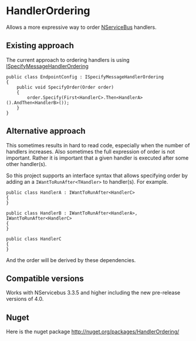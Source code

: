 HandlerOrdering
===============

Allows a more expressive way to order [NServiceBus](http://nservicebus.com/) handlers.

## Existing approach

The current approach to ordering handlers is using [ISpecifyMessageHandlerOrdering](http://support.nservicebus.com/customer/portal/articles/862397-how-do-i-specify-the-order-in-which-handlers-are-invoked)


    public class EndpointConfig : ISpecifyMessageHandlerOrdering
    {
        public void SpecifyOrder(Order order)
        {
            order.Specify(First<HandlerC>.Then<HandlerA>().AndThen<HandlerB>());
        }
    }

## Alternative approach

This sometimes results in hard to read code, especially when the number of handlers increases. Also sometimes the full expression of order is not important. Rather it is important that a given handler is executed after some other handler(s).

So this project supports an interface syntax that allows specifying order by adding an a `IWantToRunAfter<THandler>` to  handler(s). For example.

    public class HandlerA : IWantToRunAfter<HandlerC>
    {
    }

    public class HandlerB : IWantToRunAfter<HandlerA>, IWantToRunAfter<HandlerC>
    {
    }

    public class HandlerC
    {
    }

And the order will be derived by these dependencies.

## Compatible versions

Works with NServicebus 3.3.5 and higher including the new pre-release versions of 4.0.

## Nuget

Here is the nuget package http://nuget.org/packages/HandlerOrdering/



